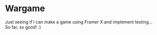 # Wargame
Just seeing if I can make a game using Framer X and implement testing... So far, so good! :)
